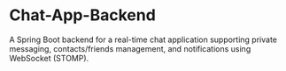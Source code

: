 # Chat-App-Backend
A Spring Boot backend for a real-time chat application supporting private messaging, contacts/friends management, and notifications using WebSocket (STOMP).
